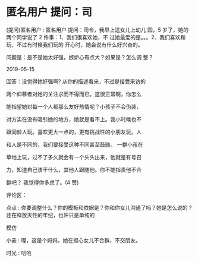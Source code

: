 # 匿名用户 提问：司

(提问)匿名用户 : 匿名用户 提问：司令，我早上送女儿上幼儿 园，5 岁了，她的两个同学说了 2 件事：1、我们很喜欢她，不 过她最爱的是。。。2、我们喜欢和玩，不过有时候我们玩的 开心时，她会说有什么好兴奋的。

问题是：是不是她太好强，嫉妒心有点大？如果是？怎么调 整？

2019-05-15

回答：没觉得她好强啊? 从你的描述看来，不过是接受采访的

两个仰慕者对她的关注求而不得而已。这很正常啊，你怎么

能指望她对每一个人都那么友好热情呢？小孩子不会伪装，

对方实在没有吸引她的地方，她就是看不上。我小时候也不

跟同龄人玩。喜欢更大一点的，更有挑战性的小朋友玩。人

和人是不同的，我们要接受这种不同甚至鼓励。 一群小孩在

草地上玩，过不了多久就会有一个头头出来，他就是有号召

力，知道自己该干什么，其他人跟随他。你不能指责他不合

群吧？ 我觉得你多虑了。(4 赞)

评论区：

点点 : 你要调整什么？你的模板和依据是？你和你女儿沟通了吗？她是怎么说的？还在释放天性的年纪，也许只是单纯的

模仿

小麦 : 喔，这是个妈妈。她在担心女儿不合群，不交朋友。

时光 : 哈哈